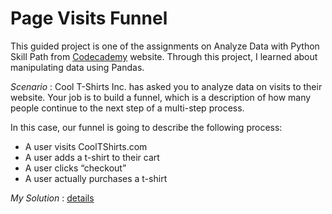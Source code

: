 # Page Visits Funnel

This guided project is one of the assignments on Analyze Data with Python Skill Path from [Codecademy](https://www.codecademy.com/learn) website. Through this project, I learned about manipulating data using Pandas. 

*Scenario* : Cool T-Shirts Inc. has asked you to analyze data on visits to their website. Your job is to build a funnel, which is a description of how many people continue to the next step of a multi-step process.

In this case, our funnel is going to describe the following process:
- A user visits CoolTShirts.com
- A user adds a t-shirt to their cart
- A user clicks “checkout”
- A user actually purchases a t-shirt

*My Solution* : [details](https://github.com/eunikehp/Page_Visits_Funnel_Project/blob/main/Page_Funnel_Visits.ipynb)
